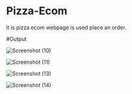 # Pizza-Ecom
it is pizza ecom webpage is used place an order.

#Output


![Screenshot (10)](https://github.com/pratap253/Pizza-Ecom/assets/76719316/22c2de9e-8784-49c4-bbc1-b5653aed8be7)


![Screenshot (11)](https://github.com/pratap253/Pizza-Ecom/assets/76719316/ba1fbd7e-e359-421e-a3dd-1702af7098f2)


![Screenshot (13)](https://github.com/pratap253/Pizza-Ecom/assets/76719316/6cf93b90-0699-4d0e-af12-210fe3d06f85)


![Screenshot (14)](https://github.com/pratap253/Pizza-Ecom/assets/76719316/19c279ec-633e-430b-9670-586b57c12f53)
